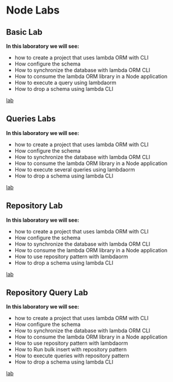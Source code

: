 # Node Labs

## Basic Lab

**In this laboratory we will see:**

- how to create a project that uses lambda ORM with CLI
- How configure the schema
- How to synchronize the database  with lambda ORM CLI
- How to consume the lambda ORM library in a Node application
- How to execute a query using lambdaorm
- How to drop a schema using lambda CLI

[lab](https://github.com/FlavioLionelRita/lambdaorm-labs/tree/main/labs/node/01-basic)

## Queries Labs

**In this laboratory we will see:**

- how to create a project that uses lambda ORM with CLI
- How configure the schema
- How to synchronize the database  with lambda ORM CLI
- How to consume the lambda ORM library in a Node application
- How to execute several queries using lambdaorm
- How to drop a schema using lambda CLI

[lab](https://github.com/FlavioLionelRita/lambdaorm-labs/tree/main/labs/node/02-queries)

## Repository Lab

**In this laboratory we will see:**

- how to create a project that uses lambda ORM with CLI
- How configure the schema
- How to synchronize the database  with lambda ORM CLI
- How to consume the lambda ORM library in a Node application
- How to use repository pattern with lambdaorm
- How to drop a schema using lambda CLI

[lab](https://github.com/FlavioLionelRita/lambdaorm-labs/tree/main/labs/node/03-repository)

## Repository Query Lab

**In this laboratory we will see:**

- how to create a project that uses lambda ORM with CLI
- How configure the schema
- How to synchronize the database  with lambda ORM CLI
- How to consume the lambda ORM library in a Node application
- How to use repository pattern with lambdaorm
- How to Run bulk insert with repository pattern
- How to execute queries with repository pattern
- How to drop a schema using lambda CLI

[lab](https://github.com/FlavioLionelRita/lambdaorm-labs/tree/main/labs/node/04-repository-query)
